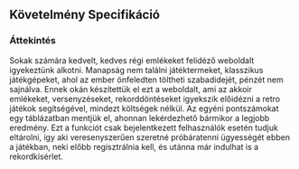 ## Követelmény Specifikáció

### Áttekintés 

Sokak számára kedvelt, kedves régi emlékeket felidéző weboldalt igyekeztünk alkotni. Manapság nem találni játéktermeket, klasszikus játékgépeket, ahol az ember önfeledten töltheti szabadidejét, pénzét nem sajnálva. Ennek okán készítettük el ezt a weboldalt, ami az akkoir emlékeket, versenyzéseket, rekorddöntéseket igyekszik előidézni a retro játékok segítségével, mindezt költségek nélkül. Az egyéni pontszámokat egy táblázatban mentjük el, ahonnan lekérdezhető bármikor a legjobb eredmény. Ezt a funkciót csak bejelentkezett felhasználók esetén tudjuk eltárolni, így aki veresenyszerűen szeretné próbáratenni ügyességét ebben a játékban, neki előbb regisztrálnia kell, és utánna már indulhat is a rekordkísérlet.
